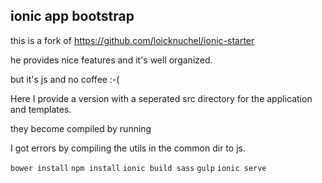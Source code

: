 ## ionic app bootstrap
 
 this is a fork of https://github.com/loicknuchel/ionic-starter
 
 he provides nice features and it's well organized.
 
 but it's js and no coffee :-(
 
 Here I provide a version with a seperated src directory for the application and templates.
 
 they become compiled by running 
 
 I got errors by compiling the utils in the common dir to js.
 
 `bower install`
 `npm install`
 `ionic build sass`
 `gulp`
 `ionic serve`